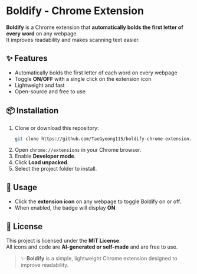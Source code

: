 # Boldify - Chrome Extension

**Boldify** is a Chrome extension that **automatically bolds the first letter of every word** on any webpage.  
It improves readability and makes scanning text easier.


## ✨ Features
- Automatically bolds the first letter of each word on every webpage
- Toggle **ON/OFF** with a single click on the extension icon
- Lightweight and fast
- Open-source and free to use


## 📦 Installation
1. Clone or download this repository:
   ```bash
   git clone https://github.com/TaeGyeong115/boldify-chrome-extension.git
   ```
2. Open `chrome://extensions` in your Chrome browser.
3. Enable **Developer mode**.
4. Click **Load unpacked**.
5. Select the project folder to install.


## 🔧 Usage
- Click the **extension icon** on any webpage to toggle Boldify on or off.
- When enabled, the badge will display **ON**.


## 📄 License
This project is licensed under the **MIT License**.  
All icons and code are **AI-generated or self-made** and are free to use.


> ✨ **Boldify** is a simple, lightweight Chrome extension designed to improve readability.
